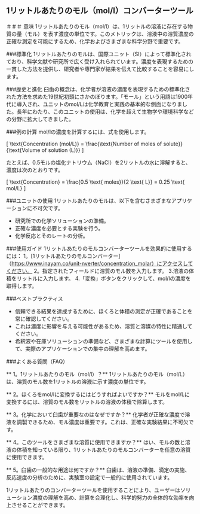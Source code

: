 ## 1リットルあたりのモル（mol/l）コンバーターツール

＃＃＃ 意味
1リットルあたりのモル（mol/l）は、1リットルの溶液に存在する物質の量（モル）を表す濃度の単位です。このメトリックは、溶液中の溶質濃度の正確な測定を可能にするため、化学およびさまざまな科学分野で重要です。

###標準化
1リットルあたりのモルは、国際ユニット（SI）によって標準化されており、科学文献や研究所で広く受け入れられています。濃度を表現するための一貫した方法を提供し、研究者や専門家が結果を伝えて比較することを容易にします。

###歴史と進化
臼歯の概念は、化学者が溶液の濃度を表現するための標準化された方法を求めた19世紀初頭にさかのぼります。「モール」という用語は1900年代に導入され、ユニットのmol/Lは化学教育と実践の基本的な側面になりました。長年にわたり、このユニットの使用は、化学を超えて生物学や環境科学などの分野に拡大してきました。

###例の計算
mol/lの濃度を計算するには、式を使用します。

\[ \text{Concentration (mol/L)} = \frac{\text{Number of moles of solute}}{\text{Volume of solution (L)}} \]

たとえば、0.5モルの塩化ナトリウム（NaCl）を2リットルの水に溶解すると、濃度は次のとおりです。

\[ \text{Concentration} = \frac{0.5 \text{ moles}}{2 \text{ L}} = 0.25 \text{ mol/L} \]

###ユニットの使用
1リットルあたりのモルは、以下を含むさまざまなアプリケーションに不可欠です。
- 研究所での化学ソリューションの準備。
- 正確な濃度を必要とする実験を行う。
- 化学反応とそのレートの分析。

###使用ガイド
1リットルあたりのモルコンバーターツールを効果的に使用するには：
1。[1リットルあたりのモルコンバーター]（https://www.inayam.co/unit-nverter/concentration_molar）にアクセスしてください。
2。指定されたフィールドに溶質のモル数を入力します。
3.溶液の体積をリットルに入力します。
4.「変換」ボタンをクリックして、mol/lの濃度を取得します。

###ベストプラクティス
- 信頼できる結果を達成するために、ほくろと体積の測定が正確であることを常に確認してください。
- これは濃度に影響を与える可能性があるため、溶質と溶媒の特性に精通してください。
- 希釈液や在庫ソリューションの準備など、さまざまな計算にツールを使用して、実際のアプリケーションでの集中の理解を高めます。

###よくある質問（FAQ）

** 1。1リットルあたりのモル（mol/l）？**
1リットルあたりのモル（mol/L）は、溶質のモル数を1リットルの溶液に示す濃度の単位です。

** 2。ほくろをmol/lに変換するにはどうすればよいですか？**
モルをmol/Lに変換するには、溶質のモル数をリットルの溶液の体積で除算します。

** 3。化学において臼歯が重要なのはなぜですか？**
化学者が正確な濃度で溶液を調製できるため、モル濃度は重要です。これは、正確な実験結果に不可欠です。

** 4。このツールをさまざまな溶質に使用できますか？**
はい、モルの数と溶液の体積を知っている限り、1リットルあたりのモルコンバーターを任意の溶質に使用できます。

** 5。臼歯の一般的な用途は何ですか？**
臼歯は、溶液の準備、滴定の実施、反応速度の分析のために、実験室の設定で一般的に使用されています。

1リットルあたりのコンバーターツールを使用することにより、ユーザーはソリューション濃度の理解を高め、計算を合理化し、科学的努力の全体的な効率を向上させることができます。